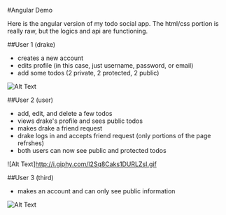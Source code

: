 #Angular Demo

Here is the angular version of my todo social app. 
The html/css portion is really raw, but the logics and api are functioning.

##User 1 (drake)
  - creates a new account
  - edits profile (in this case, just username, password, or email)
  - add some todos (2 private, 2 protected, 2 public)

![Alt Text](http://i.giphy.com/l2SpPoktJgJ7qmB0s.gif)

##User 2 (user)
  - add, edit, and delete a few todos
  - views drake's profile and sees public todos
  - makes drake a friend request
  - drake logs in and accepts friend request (only portions of the page refrshes)
  - both users can now see public and protected todos
  
![Alt Text]http://i.giphy.com/l2Sq8Caks1DURLZsI.gif
  
##User 3 (third)
  - makes an account and can only see public information
  
![Alt Text](http://i.giphy.com/26ufon1uB3FxHkFQk.gif)
